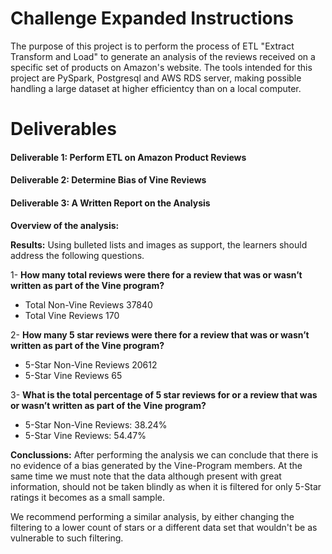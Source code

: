 # Challenge Expanded Instructions

The purpose of this project is to perform the process of ETL "Extract Transform and Load" to generate an analysis of the reviews received on a specific set of products on Amazon's website. The tools intended for this project are PySpark, Postgresql and AWS RDS server, making possible handling a large dataset at higher efficientcy than on a local computer.

# Deliverables

#### Deliverable 1: Perform ETL on Amazon Product Reviews

#### Deliverable 2: Determine Bias of Vine Reviews

#### Deliverable 3: A Written Report on the Analysis


**Overview of the analysis:** 

**Results:** Using bulleted lists and images as support, the learners should address the following questions.

1- **How many total reviews were there for a review that was or wasn’t written as part of the Vine program?**

* Total Non-Vine Reviews 37840
* Total Vine Reviews 170

2- **How many 5 star reviews were there for a review that was or wasn’t written as part of the Vine program?**

* 5-Star Non-Vine Reviews 20612
* 5-Star Vine Reviews 65

3- **What is the total percentage of 5 star reviews for or a review that was or wasn’t written as part of the Vine program?**

* 5-Star Non-Vine Reviews: 38.24%
* 5-Star Vine Reviews: 54.47%

**Conclussions:**
 After performing the analysis we can conclude that there is no evidence of a bias generated by the Vine-Program members. At the same time we must note that the data although present with great information, should not be taken blindly as when it is filtered for only 5-Star ratings it becomes as a small sample. 

 We recommend performing a similar analysis, by either changing the filtering to a lower count of stars or a different data set that wouldn't be as vulnerable to such filtering.


